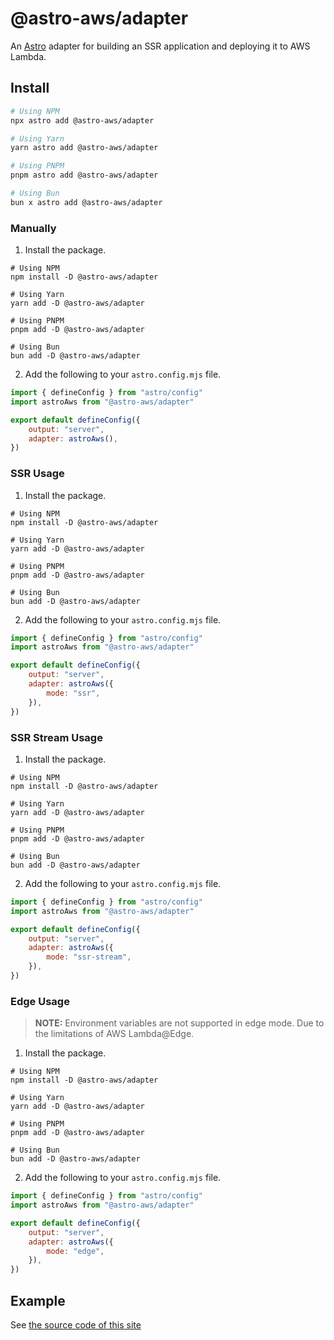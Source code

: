 # @astro-aws/adapter

An [Astro](https://astro.build) adapter for building an SSR application and deploying it to AWS Lambda.

## Install

```sh
# Using NPM
npx astro add @astro-aws/adapter

# Using Yarn
yarn astro add @astro-aws/adapter

# Using PNPM
pnpm astro add @astro-aws/adapter

# Using Bun
bun x astro add @astro-aws/adapter
```

### Manually

1. Install the package.

```
# Using NPM
npm install -D @astro-aws/adapter

# Using Yarn
yarn add -D @astro-aws/adapter

# Using PNPM
pnpm add -D @astro-aws/adapter

# Using Bun
bun add -D @astro-aws/adapter
```

2. Add the following to your `astro.config.mjs` file.

```js
import { defineConfig } from "astro/config"
import astroAws from "@astro-aws/adapter"

export default defineConfig({
	output: "server",
	adapter: astroAws(),
})
```

### SSR Usage

1. Install the package.

```
# Using NPM
npm install -D @astro-aws/adapter

# Using Yarn
yarn add -D @astro-aws/adapter

# Using PNPM
pnpm add -D @astro-aws/adapter

# Using Bun
bun add -D @astro-aws/adapter
```

2. Add the following to your `astro.config.mjs` file.

```js
import { defineConfig } from "astro/config"
import astroAws from "@astro-aws/adapter"

export default defineConfig({
	output: "server",
	adapter: astroAws({
		mode: "ssr",
	}),
})
```

### SSR Stream Usage

1. Install the package.

```
# Using NPM
npm install -D @astro-aws/adapter

# Using Yarn
yarn add -D @astro-aws/adapter

# Using PNPM
pnpm add -D @astro-aws/adapter

# Using Bun
bun add -D @astro-aws/adapter
```

2. Add the following to your `astro.config.mjs` file.

```js
import { defineConfig } from "astro/config"
import astroAws from "@astro-aws/adapter"

export default defineConfig({
	output: "server",
	adapter: astroAws({
		mode: "ssr-stream",
	}),
})
```

### Edge Usage

> **NOTE:** Environment variables are not supported in edge mode. Due to the limitations of AWS Lambda@Edge.

1. Install the package.

```
# Using NPM
npm install -D @astro-aws/adapter

# Using Yarn
yarn add -D @astro-aws/adapter

# Using PNPM
pnpm add -D @astro-aws/adapter

# Using Bun
bun add -D @astro-aws/adapter
```

2. Add the following to your `astro.config.mjs` file.

```js
import { defineConfig } from "astro/config"
import astroAws from "@astro-aws/adapter"

export default defineConfig({
	output: "server",
	adapter: astroAws({
		mode: "edge",
	}),
})
```

## Example

See [the source code of this site](https://github.com/lukeshay/astro-aws/blob/main/apps/www/astro.config.ts)
